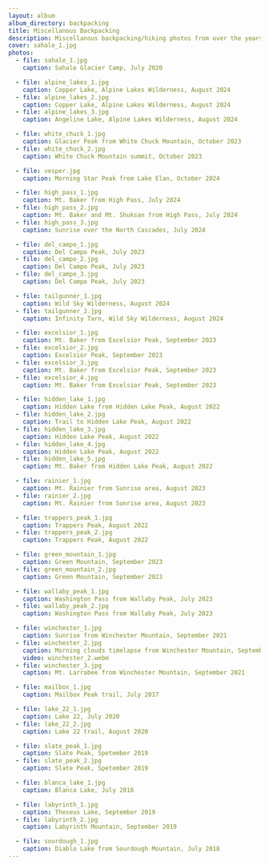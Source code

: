 ```yaml
---
layout: album
album_directory: backpacking
title: Miscellanous Backpacking
description: Miscellanous backpacking/hiking photos from over the years.
cover: sahale_1.jpg
photos:
  - file: sahale_1.jpg
    caption: Sahale Glacier Camp, July 2020

  - file: alpine_lakes_1.jpg
    caption: Copper Lake, Alpine Lakes Wilderness, August 2024
  - file: alpine_lakes_2.jpg
    caption: Copper Lake, Alpine Lakes Wilderness, August 2024
  - file: alpine_lakes_3.jpg
    caption: Angeline Lake, Alpine Lakes Wilderness, August 2024

  - file: white_chuck_1.jpg
    caption: Glacier Peak from White Chuck Mountain, October 2023
  - file: white_chuck_2.jpg
    caption: White Chuck Mountain summit, October 2023

  - file: vesper.jpg
    caption: Morning Star Peak from Lake Elan, October 2024

  - file: high_pass_1.jpg
    caption: Mt. Baker from High Pass, July 2024
  - file: high_pass_2.jpg
    caption: Mt. Baker and Mt. Shuksan from High Pass, July 2024
  - file: high_pass_3.jpg
    caption: Sunrise over the North Cascades, July 2024

  - file: del_campo_1.jpg
    caption: Del Campo Peak, July 2023
  - file: del_campo_2.jpg
    caption: Del Campo Peak, July 2023
  - file: del_campo_3.jpg
    caption: Del Campo Peak, July 2023

  - file: tailgunner_1.jpg
    caption: Wild Sky Wilderness, August 2024
  - file: tailgunner_2.jpg
    caption: Infinity Tarn, Wild Sky Wilderness, August 2024

  - file: excelsior_1.jpg
    caption: Mt. Baker from Excelsior Peak, September 2023
  - file: excelsior_2.jpg
    caption: Excelsior Peak, September 2023
  - file: excelsior_3.jpg
    caption: Mt. Baker from Excelsior Peak, September 2023
  - file: excelsior_4.jpg
    caption: Mt. Baker from Excelsior Peak, September 2023

  - file: hidden_lake_1.jpg
    caption: Hidden Lake from Hidden Lake Peak, August 2022
  - file: hidden_lake_2.jpg
    caption: Trail to Hidden Lake Peak, August 2022
  - file: hidden_lake_3.jpg
    caption: Hidden Lake Peak, August 2022
  - file: hidden_lake_4.jpg
    caption: Hidden Lake Peak, August 2022
  - file: hidden_lake_5.jpg
    caption: Mt. Baker from Hidden Lake Peak, August 2022

  - file: rainier_1.jpg
    caption: Mt. Rainier from Sunrise area, August 2023
  - file: rainier_2.jpg
    caption: Mt. Rainier from Sunrise area, August 2023

  - file: trappers_peak_1.jpg
    caption: Trappers Peak, August 2022
  - file: trappers_peak_2.jpg
    caption: Trappers Peak, August 2022

  - file: green_mountain_1.jpg
    caption: Green Mountain, September 2023
  - file: green_mountain_2.jpg
    caption: Green Mountain, September 2023

  - file: wallaby_peak_1.jpg
    caption: Washington Pass from Wallaby Peak, July 2023
  - file: wallaby_peak_2.jpg
    caption: Washington Pass from Wallaby Peak, July 2023

  - file: winchester_1.jpg
    caption: Sunrise from Winchester Mountain, September 2021
  - file: winchester_2.jpg
    caption: Morning clouds timelapse from Winchester Mountain, September 2021
    video: winchester_2.webm
  - file: winchester_3.jpg
    caption: Mt. Larrabee from Winchester Mountain, September 2021

  - file: mailbox_1.jpg
    caption: Mailbox Peak trail, July 2017

  - file: lake_22_1.jpg
    caption: Lake 22, July 2020
  - file: lake_22_2.jpg
    caption: Lake 22 trail, August 2020

  - file: slate_peak_1.jpg
    caption: Slate Peak, Spetember 2019
  - file: slate_peak_2.jpg
    caption: Slate Peak, Spetember 2019

  - file: blanca_lake_1.jpg
    caption: Blanca Lake, July 2016

  - file: labyrinth_1.jpg
    caption: Theseus Lake, September 2019
  - file: labyrinth_2.jpg
    caption: Labyrinth Mountain, September 2019

  - file: sourdough_1.jpg
    caption: Diablo Lake from Sourdough Mountain, July 2018
---
```


